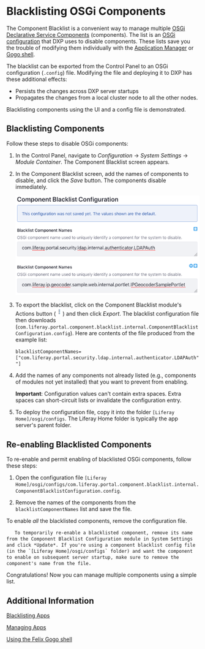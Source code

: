 # Blacklisting OSGi Components

The Component Blacklist is a convenient way to manage multiple [OSGi Declarative Service Components](https://help.liferay.com/hc/en-us/articles/360028846452-Declarative-Services) (components). The list is an [OSGi configuration](https://help.liferay.com/hc/en-us/articles/360029131591-System-Settings#exporting-and-importing-configurations) that DXP uses to disable components. These lists save you the trouble of modifying them individually with the [Application Manager](./managing-apps.md) or [Gogo shell](https://help.liferay.com/hc/en-us/articles/360029070351-Using-the-Felix-Gogo-Shell).

The blacklist can be exported from the Control Panel to an OSGi configuration (`.config`) file. Modifying the file and deploying it to DXP has these additional effects:

- Persists the changes across DXP server startups
- Propagates the changes from a local cluster node to all the other nodes.

Blacklisting components using the UI and a config file is demonstrated. 

## Blacklisting Components

Follow these steps to disable OSGi components:

1.  In the Control Panel, navigate to *Configuration* &rarr; *System Settings* &rarr; *Module Container*. The Component Blacklist screen appears.

1.  In the Component Blacklist screen, add the names of components to disable, and click the *Save* button. The components disable immediately.

    ![Figure 2: This blacklist disables the components `com.liferay.portal.security.ldap.internal.authenticator.LDAPAuth` and `com.liferay.ip.geocoder.sample.web.internal.portlet.IPGeocoderSamplePortlet`.](./blacklisting-osgi-components/images/01.png)

1.  To export the blacklist, click on the Component Blacklist module's Actions button (![Actions](./blacklisting-osgi-components/images/02.png)) and then click *Export*. The blacklist configuration file then downloads (`com.liferay.portal.component.blacklist.internal.ComponentBlacklistConfiguration.config`). Here are contents of the file produced from the example list:

    ```properties
    blacklistComponentNames=["com.liferay.portal.security.ldap.internal.authenticator.LDAPAuth","com.liferay.ip.geocoder.sample.web.internal.portlet.IPGeocoderSamplePortlet "]
    ```

1.  Add the names of any components not already listed (e.g., components of modules not yet installed) that you want to prevent from enabling.

    **Important**: Configuration values can't contain extra spaces. Extra spaces can short-circuit lists or invalidate the configuration entry.

1.  To deploy the configuration file, copy it into the folder `[Liferay Home]/osgi/configs`. The Liferay Home folder is typically the app server's parent folder.

## Re-enabling Blacklisted Components

To re-enable and permit enabling of blacklisted OSGi components, follow these steps:

1.  Open the configuration file `[Liferay Home]/osgi/configs/com.liferay.portal.component.blacklist.internal.ComponentBlacklistConfiguration.config`.

1.  Remove the names of the components from the `blacklistComponentNames` list and save the file.

To enable *all* the blacklisted components, remove the configuration file.

```note::
   To temporarily re-enable a blacklisted component, remove its name from the Component Blacklist Configuration module in System Settings and click *Update*. If you're using a component blacklist config file (in the `[Liferay Home]/osgi/configs` folder) and want the component to enable on subsequent server startup, make sure to remove the component's name from the file.
```

Congratulations! Now you can manage multiple components using a simple list.

## Additional Information

[Blacklisting Apps](./blacklisting-apps.md)

[Managing Apps](./managing-apps.md)

[Using the Felix Gogo shell](https://help.liferay.com/hc/en-us/articles/360029070351-Using-the-Felix-Gogo-Shell)
